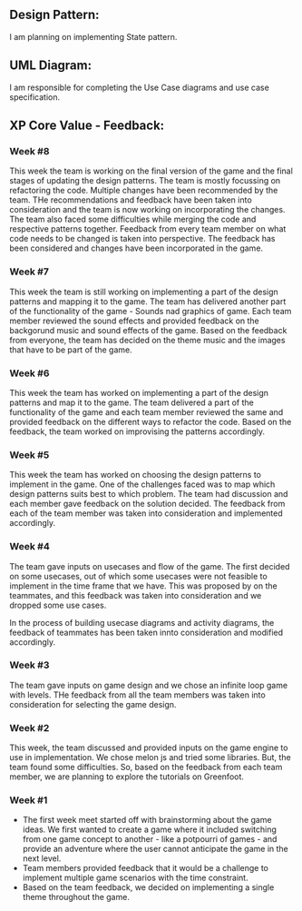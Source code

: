 
## Design Pattern:
I am planning on implementing State pattern.

## UML Diagram:
I am responsible for completing the Use Case diagrams and use case specification.

## XP Core Value - Feedback:

### Week #8<br>
This week the team is working on the final version of the game and the final stages of updating the design patterns. The team is mostly focussing on refactoring the code. Multiple changes have been recommended by the team. THe recommendations and feedback have been taken into consideration and the team is now working on incorporating the changes. The team also faced some difficulties while merging the code and respective patterns together. Feedback from every team member on what code needs to be changed is taken into perspective. The feedback has been considered and changes have been incorporated in the game.

### Week #7<br>
This week the team is still working on implementing a part of the design patterns and mapping it to the game. The team has delivered another part of the functionality of the game - Sounds nad graphics of game. Each team member reviewed the sound effects and provided feedback on the backgorund music and sound effects of the game. Based on the feedback from everyone, the team has decided on the theme music and the images that have to be part of the game.

### Week #6<br>
This week the team has worked on implementing a part of the design patterns and map it to the game. The team delivered a part of the functionality of the game and each team member reviewed the same and provided feedback on the different ways to refactor the code. Based on the feedback, the team worked on improvising the patterns accordingly.

### Week #5<br>
This week the team has worked on choosing the design patterns to implement in the game. One of the challenges faced was to map which design patterns suits best to which problem. The team had discussion and each member gave feedback on the solution decided. The feedback from each of the team member was taken into consideration and implemented accordingly.

### Week #4<br>
The team gave inputs on usecases and flow of the game. The first decided on some usecases, out of which some usecases were not feasible to implement in the time frame that we have. This was proposed by on the teammates, and this feedback was taken into consideration and we dropped some use cases. 

In the process of building usecase diagrams and activity diagrams, the feedback of teammates has been taken innto consideration and modified accordingly.

### Week #3<br>
The team gave inputs on game design and we chose an infinite loop game with levels. THe feedback from all the team members was taken into consideration for selecting the game design.

### Week #2<br>
This week, the team discussed and provided inputs on the game engine to use in implementation. We chose melon js and tried some libraries. But, the team found some difficulties. So, based on the feedback from each team member, we are planning to explore the tutorials on Greenfoot.

### Week #1<br>
* The first week meet started off with brainstorming about the game ideas. We first wanted to create a game where it included switching from one game concept to another - like a potpourri of games - and provide an adventure where the user cannot anticipate the game in the next level.<br> 
* Team members provided feedback that it would be a challenge to implement multiple game scenarios with the time constraint. <br>
* Based on the team feedback, we decided on implementing a single theme throughout the game.<br> 






